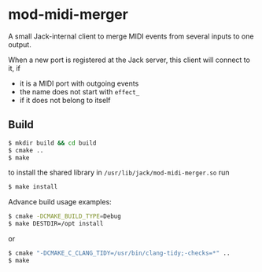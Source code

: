 # mod-midi-merger

A small Jack-internal client to merge MIDI events from several inputs
to one output.

When a new port is registered at the Jack server, this client will connect to it, if

* it is a MIDI port with outgoing events
* the name does not start with `effect_`
* if it does not belong to itself


## Build
```bash
$ mkdir build && cd build
$ cmake ..
$ make
```

to install the shared library in `/usr/lib/jack/mod-midi-merger.so` run

```bash
$ make install
```

Advance build usage examples:

```bash
$ cmake -DCMAKE_BUILD_TYPE=Debug
$ make DESTDIR=/opt install
```

or

```bash
$ cmake "-DCMAKE_C_CLANG_TIDY=/usr/bin/clang-tidy;-checks=*" ..
$ make
```
